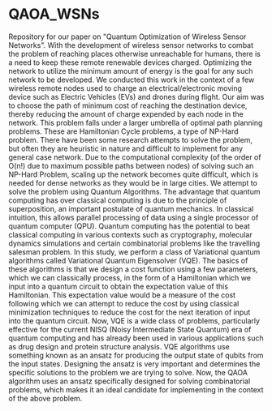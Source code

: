 # QAOA_WSNs
Repository for our paper on "Quantum Optimization of Wireless Sensor Networks".
With the development of wireless sensor networks to combat the problem of reaching places otherwise unreachable for humans, there is a need to keep these remote renewable devices charged. Optimizing the network to utilize the minimum amount of energy is the goal for any such network to be developed. We conducted this work in the context of a few wireless remote nodes used to charge an electrical/electronic moving device such as Electric Vehicles (EVs) and drones during flight. Our aim was to choose the path of minimum cost of reaching the destination device, thereby reducing the amount of charge expended by each node in the network. This problem falls under a larger umbrella of optimal path planning problems. These are Hamiltonian Cycle problems, a type of NP-Hard problem. There have been some research attempts to solve the problem, but often they are heuristic in nature and difficult to implement for any general case network. Due to the computational complexity (of the order of O(n!) due to maximum possible paths between nodes) of solving such an NP-Hard Problem, scaling up the network becomes quite difficult, which is needed for dense networks as they would be in large cities. We attempt to solve the problem using Quantum Algorithms. The advantage that quantum computing has over classical computing is due to the principle of superposition, an important postulate of quantum mechanics. In classical intuition, this allows parallel processing of data using a single processor of quantum computer (QPU). Quantum computing has the potential to beat classical computing in various contexts such as cryptography, molecular dynamics simulations and certain combinatorial problems like the travelling salesman problem. In this study, we perform a class of Variational quantum algorithms called Variational Quantum Eigensolver (VQE). The basics of these algorithms is that we design a cost function using a few parameters, which we can classically process, in the form of a Hamiltonian which we input into a quantum circuit to obtain the expectation value of this Hamiltonian. This expectation value would be a measure of the cost following which we can attempt to reduce the cost by using classical minimization techniques to reduce the cost for the next iteration of input into the quantum circuit. Now, VQE is a wide class of problems, particularly effective for the current NISQ (Noisy Intermediate State Quantum) era of quantum computing and has already been used in various applications such as drug design and protein structure analysis. VQE algorithms use something known as an ansatz for producing the output state of qubits from the input states. Designing the ansatz is very important and determines the specific solutions to the problem we are trying to solve. Now, the QAOA algorithm uses an ansatz specifically designed for solving combinatorial problems, which makes it an ideal candidate for implementing in the context of the above problem.


